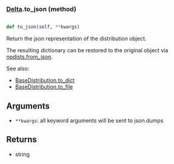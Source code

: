 ### [Delta](Delta.md).to_json (method)


```py

def to_json(self, **kwargs)

```



Return the json representation of the distribution object.

The resulting dictionary can be restored to the original object
via [npdists.from_json](npdists.from_json.md).

See also:

* [BaseDistribution.to_dict](BaseDistribution.to_dict.md)
* [BaseDistribution.to_file](BaseDistribution.to_file.md)

Arguments
---------
* `**kwargs`: all keyword arguments will be sent to json.dumps

Returns
--------
* string

